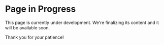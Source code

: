 # Page in Progress

This page is currently under development.
We're finalizing its content and it will be available soon.

Thank you for your patience!
